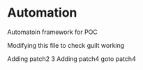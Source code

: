 # Automation
Automatoin framework for POC

Modifying this file to check guilt working

Adding patch2 3
Adding patch4
goto patch4
